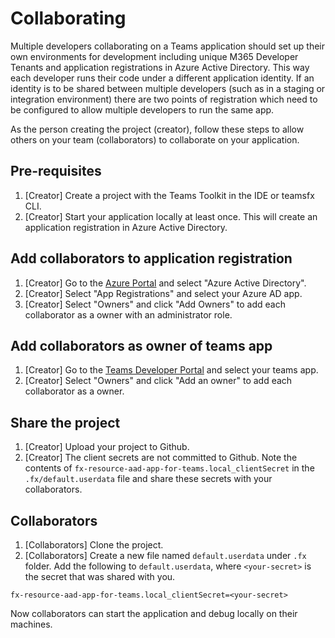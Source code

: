 # Collaborating 

Multiple developers collaborating on a Teams application should set up their own environments for development including unique M365 Developer Tenants and application registrations in Azure Active Directory. This way each developer runs their code under a different application identity. If an identity is to be shared between multiple developers (such as in a staging or integration environment) there are two points of registration which need to be configured to allow multiple developers to run the same app.

As the person creating the project (creator), follow these steps to allow others on your team (collaborators) to collaborate on your application.

## Pre-requisites
1. [Creator] Create a project with the Teams Toolkit in the IDE or teamsfx CLI.
2. [Creator] Start your application locally at least once. This will create an application registration in Azure Active Directory.

## Add collaborators to application registration
1. [Creator] Go to the [Azure Portal](https://portal.azure.com) and select "Azure Active Directory".
2. [Creator] Select "App Registrations" and select your Azure AD app.
3. [Creator] Select "Owners" and click "Add Owners" to add each collaborator as a owner with an administrator role.

## Add collaborators as owner of teams app
1. [Creator] Go to the [Teams Developer Portal](https://dev.teams.microsoft.com/apps/) and select your teams app.
2. [Creator] Select "Owners" and click "Add an owner" to add each collaborator as a owner.

## Share the project
1. [Creator] Upload your project to Github.
2. [Creator] The client secrets are not committed to Github. Note the contents of `fx-resource-aad-app-for-teams.local_clientSecret` in the `.fx/default.userdata` file and share these secrets with your collaborators.

## Collaborators
1. [Collaborators] Clone the project.
2. [Collaborators] Create a new file named `default.userdata` under `.fx` folder. Add the following to `default.userdata`, where `<your-secret>` is the secret that was shared with you.

```
fx-resource-aad-app-for-teams.local_clientSecret=<your-secret>
```

Now collaborators can start the application and debug locally on their machines.
